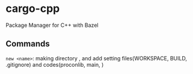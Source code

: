 # cargo-cpp
Package Manager for C++ with Bazel

## Commands

`new <name>`: making directory <name>, and add setting files(WORKSPACE, BUILD, .gitignore) and codes(proconlib, main, <name>)

